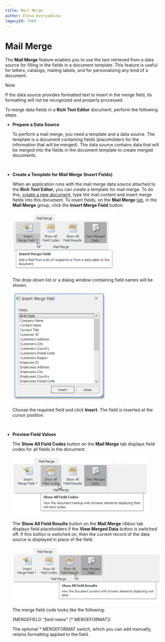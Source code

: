 ```yaml
---
title: Mail Merge
author: Elena Dvoryadkina
legacyId: 7469
---
```

# Mail Merge
The **Mail Merge** feature enables you to use the text retrieved from a data source for filling in the fields in a document template. This feature is useful for letters, catalogs, mailing labels, and for personalizing any kind of a document.

> [!NOTE]
> If the data source provides formatted text to insert in the merge field, its formatting will not be recognized and properly processed.

To merge data fields in a **Rich Text Editor** document, perform the following steps.
* **Prepare a Data Source**
	
	To perform a mail merge, you need a template and a data source. The template is a document containing fields (placeholders for the information that will be merged). The data source contains data that will be merged into the fields in the document template to create merged documents.
	
	&nbsp;
* **Create a Template for Mail Merge (Insert Fields)**
	
	When an application runs with the mail merge data source attached to the **Rich Text Editor**, you can create a template for mail merge. To do this, [create a new document](file-operations/create-a-new-document.md), type the mail content and insert merge fields into this document. To insert fields, on the **Mail Merge** [tab](text-editor-ui/ribbon-interface.md), in the **Mail Merge** group, click the **Insert Merge Field** button.
	
	![RTEMailMergeButton](../../images/img121384.png)
	
	The drop-down list or a dialog window containing field names will be shown.
	
	![MailMergeInsertFieldDialog](../../images/img121385.png)
	
	Choose the required field and click **Insert**. The field is inserted at the cursor position.
	
	&nbsp;
* **Preview Field Values**
	
	The **Show All Field Codes** button on the **Mail Merge** tab displays field codes for all fields in the document.
	
	![MailMergeShowAllFieldCodesButton](../../images/img121386.png)
	
	The **Show All Field Results** button on the **Mail Merge** ribbon tab displays field placeholders if the **View Merged Data** button is switched off. If this button is switched on, then the current record of the data source is displayed in place of the field.
	
	![RTEMailMergeShowAllFieldResultsButton](../../images/img121387.png)
	
	The merge field code looks like the following:
	
	{MERGEFIELD "_field name_" [\* MERGEFORMAT]}
	
	The optional \* MERGEFORMAT switch, which you can add manually, retains formatting applied to the field.
	
	&nbsp;